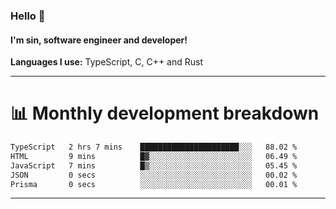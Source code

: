 ### Hello 👋
#### I'm sin, software engineer and developer!

**Languages I use:** TypeScript, C, C++ and Rust

---
# 📊 Monthly development breakdown

<!--START_SECTION:waka-->

```txt
TypeScript   2 hrs 7 mins    ██████████████████████░░░   88.02 %
HTML         9 mins          █▓░░░░░░░░░░░░░░░░░░░░░░░   06.49 %
JavaScript   7 mins          █▒░░░░░░░░░░░░░░░░░░░░░░░   05.45 %
JSON         0 secs          ░░░░░░░░░░░░░░░░░░░░░░░░░   00.02 %
Prisma       0 secs          ░░░░░░░░░░░░░░░░░░░░░░░░░   00.01 %
```

<!--END_SECTION:waka-->

---
